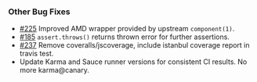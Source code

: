 ### Other Bug Fixes

* [#225](https://github.com/chaijs/chai/pull/225) Improved AMD wrapper provided by upstream `component(1)`.
* [#185](https://github.com/chaijs/chai/issues/185) `assert.throws()` returns thrown error for further assertions.
* [#237](https://github.com/chaijs/chai/pull/237) Remove coveralls/jscoverage, include istanbul coverage report in travis test.
* Update Karma and Sauce runner versions for consistent CI results. No more karma@canary.

